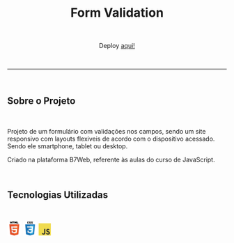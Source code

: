<h1 align="center">Form Validation</h1>

<br>

<p align="center">Deploy <a href="" target="_blank">aqui!</a></p>

<br>

<hr>

<br>

## Sobre o Projeto

<br>

<p>Projeto de um formulário com validações nos campos, sendo um site responsivo com layouts flexiveis de acordo com o dispositivo acessado. Sendo ele smartphone, tablet ou desktop.</p>

<p>Criado na plataforma B7Web, referente às aulas do curso de JavaScript.</p>

<br>

## Tecnologias Utilizadas

<br>

<code><img height="32" src="https://raw.githubusercontent.com/github/explore/80688e429a7d4ef2fca1e82350fe8e3517d3494d/topics/html/html.png" alt="HTML5"/></code>
<code><img height="32" src="https://raw.githubusercontent.com/github/explore/80688e429a7d4ef2fca1e82350fe8e3517d3494d/topics/css/css.png" alt="CSS"/></code>
<code><img height="28" src="https://raw.githubusercontent.com/github/explore/80688e429a7d4ef2fca1e82350fe8e3517d3494d/topics/javascript/javascript.png" alt="JavaScript"/></code>